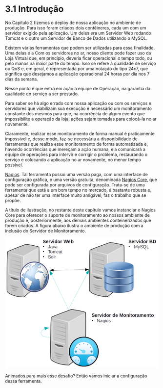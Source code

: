 # 3.1 Introdução

No Capítulo 2 fizemos o deploy de nossa aplicação no ambiente de produção. Para isso foram criados dois contêineres, cada um com um servidor exigido pela aplicação. Um deles era um Servidor Web rodando Tomcat e o outro um Servidor de Banco de Dados utilizando o MySQL.

Existem várias ferramentas que podem ser utilizadas para essa finalidade. Uma delas é a Com os servidores no ar, nosso cliente pode fazer uso da Loja Virtual que, em princípio, deveria ficar operacional o tempo todo, ou pelo manos na maior parte do tempo. Isso se refere à qualidade de serviço ou QoS e, em geral, é representada por uma notação do tipo 24x7, que significa que desejamos a aplicação operacional 24 horas por dia nos 7 dias da semana.

Nesse ponto é que entra em ação a equipe de Operação, na garantia da qualidade do serviço a ser prestado.

Para saber se há algo errado com nossa aplicação ou com os serviços e servidores que viabilizam sua execução é necessário um monitoramento constante dos mesmos para que, na ocorrência de algum evento que impossibilite a operação da loja, ações sejam tomadas para colocá-la no ar novamente.

Claramente, realizar esse monitoramento de forma manual é praticamente impossível e, desse modo, faz-se necessária a disponibilidade de ferramentas que realiza esse monitoramento de forma automatizada e, havendo ocorrências que mereçam a ação humana, ela comunicará a equipe de operações para intervir e corrigir o problema, restaurando o serviço e colocando a aplicação no ar novamente, no menor tempo possível.

[Nagios](https://www.nagios.org/). Tal ferramenta possui uma versão paga, com uma interface de configuração gráfica, e uma versão gratuita, denominada [Nagios Core](https://www.nagios.org/projects/nagios-core/), que pode ser configurada por arquivos de configuração. Trata-se de uma ferramenta que está a um bom tempo no mercado, é bastante robusta e, apesar de não ter uma interface muito amigável, faz o trabalho que se propõe.

A título de ilustração, no restante deste capítulo vamos instanciar o Nagios Core para oferecer o suporte de monitoramento ao nossos ambiente de produção e, posteriormente, aos demais ambientes conteinerizados que forem criados. A figura abaixo ilustra o ambiente de produção com a inclusão do Servidor de Monitoramento.

![Ambiente de Produ&#xE7;&#xE3;o Monitorado \(adaptado de Sato \(2018\)\)](../.gitbook/assets/figura-monitoramento-ambiente-producao%20%281%29.png)

Animados para mais esse desafio? Então vamos iniciar a configuração dessa ferramenta.



